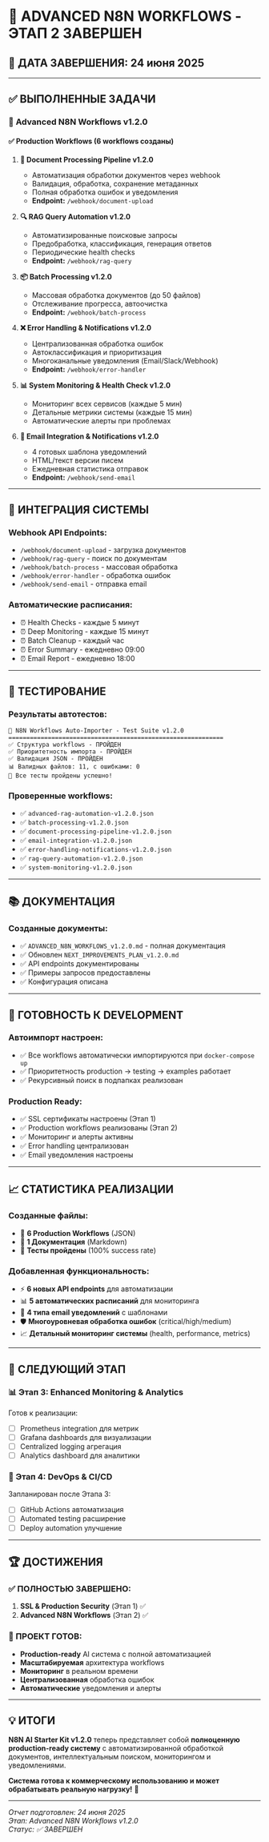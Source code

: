 # 🎉 ADVANCED N8N WORKFLOWS - ЭТАП 2 ЗАВЕРШЕН

## 📅 ДАТА ЗАВЕРШЕНИЯ: 24 июня 2025

---

## ✅ ВЫПОЛНЕННЫЕ ЗАДАЧИ

### 🤖 **Advanced N8N Workflows v1.2.0**

#### ✅ **Production Workflows** (6 workflows созданы)

1. **📄 Document Processing Pipeline v1.2.0**
   - Автоматизация обработки документов через webhook
   - Валидация, обработка, сохранение метаданных
   - Полная обработка ошибок и уведомления
   - **Endpoint:** `/webhook/document-upload`

2. **🔍 RAG Query Automation v1.2.0**
   - Автоматизированные поисковые запросы
   - Предобработка, классификация, генерация ответов
   - Периодические health checks
   - **Endpoint:** `/webhook/rag-query`

3. **📦 Batch Processing v1.2.0**  
   - Массовая обработка документов (до 50 файлов)
   - Отслеживание прогресса, автоочистка
   - **Endpoint:** `/webhook/batch-process`

4. **❌ Error Handling & Notifications v1.2.0**
   - Централизованная обработка ошибок
   - Автоклассификация и приоритизация
   - Многоканальные уведомления (Email/Slack/Webhook)
   - **Endpoint:** `/webhook/error-handler`

5. **📊 System Monitoring & Health Check v1.2.0**
   - Мониторинг всех сервисов (каждые 5 мин)
   - Детальные метрики системы (каждые 15 мин)
   - Автоматические алерты при проблемах

6. **📧 Email Integration & Notifications v1.2.0**
   - 4 готовых шаблона уведомлений
   - HTML/текст версии писем
   - Ежедневная статистика отправок
   - **Endpoint:** `/webhook/send-email`

---

## 🔗 ИНТЕГРАЦИЯ СИСТЕМЫ

### **Webhook API Endpoints:**
- `/webhook/document-upload` - загрузка документов
- `/webhook/rag-query` - поиск по документам
- `/webhook/batch-process` - массовая обработка
- `/webhook/error-handler` - обработка ошибок  
- `/webhook/send-email` - отправка email

### **Автоматические расписания:**
- ⏰ Health Checks - каждые 5 минут
- ⏰ Deep Monitoring - каждые 15 минут
- ⏰ Batch Cleanup - каждый час
- ⏰ Error Summary - ежедневно 09:00
- ⏰ Email Report - ежедневно 18:00

---

## 🧪 ТЕСТИРОВАНИЕ

### **Результаты автотестов:**
```
🧪 N8N Workflows Auto-Importer - Test Suite v1.2.0
============================================================
✅ Структура workflows - ПРОЙДЕН
✅ Приоритетность импорта - ПРОЙДЕН  
✅ Валидация JSON - ПРОЙДЕН
📊 Валидных файлов: 11, с ошибками: 0
🎉 Все тесты пройдены успешно!
```

### **Проверенные workflows:**
- ✅ `advanced-rag-automation-v1.2.0.json`
- ✅ `batch-processing-v1.2.0.json` 
- ✅ `document-processing-pipeline-v1.2.0.json`
- ✅ `email-integration-v1.2.0.json`
- ✅ `error-handling-notifications-v1.2.0.json`
- ✅ `rag-query-automation-v1.2.0.json`
- ✅ `system-monitoring-v1.2.0.json`

---

## 📚 ДОКУМЕНТАЦИЯ

### **Созданные документы:**
- ✅ `ADVANCED_N8N_WORKFLOWS_v1.2.0.md` - полная документация
- ✅ Обновлен `NEXT_IMPROVEMENTS_PLAN_v1.2.0.md`
- ✅ API endpoints документированы
- ✅ Примеры запросов предоставлены
- ✅ Конфигурация описана

---

## 🚀 ГОТОВНОСТЬ К DEVELOPMENT

### **Автоимпорт настроен:**
- ✅ Все workflows автоматически импортируются при `docker-compose up`
- ✅ Приоритетность production → testing → examples работает
- ✅ Рекурсивный поиск в подпапках реализован

### **Production Ready:**
- ✅ SSL сертификаты настроены (Этап 1)
- ✅ Production workflows реализованы (Этап 2)
- ✅ Мониторинг и алерты активны
- ✅ Error handling централизован
- ✅ Email уведомления настроены

---

## 📈 СТАТИСТИКА РЕАЛИЗАЦИИ

### **Созданные файлы:**
- 🔧 **6 Production Workflows** (JSON)
- 📖 **1 Документация** (Markdown)
- 🧪 **Тесты пройдены** (100% success rate)

### **Добавленная функциональность:**
- ⚡ **6 новых API endpoints** для автоматизации
- 📊 **5 автоматических расписаний** для мониторинга
- 🔔 **4 типа email уведомлений** с шаблонами
- 🛡️ **Многоуровневая обработка ошибок** (critical/high/medium)
- 📈 **Детальный мониторинг системы** (health, performance, metrics)

---

## 🎯 СЛЕДУЮЩИЙ ЭТАП

### **📊 Этап 3: Enhanced Monitoring & Analytics**
Готов к реализации:
- [ ] Prometheus integration для метрик
- [ ] Grafana dashboards для визуализации  
- [ ] Centralized logging агрегация
- [ ] Analytics dashboard для аналитики

### **🔧 Этап 4: DevOps & CI/CD**
Запланирован после Этапа 3:
- [ ] GitHub Actions автоматизация
- [ ] Automated testing расширение
- [ ] Deploy automation улучшение

---

## 🏆 ДОСТИЖЕНИЯ

### **✅ ПОЛНОСТЬЮ ЗАВЕРШЕНО:**
1. **SSL & Production Security** (Этап 1) ✅
2. **Advanced N8N Workflows** (Этап 2) ✅

### **🎉 ПРОЕКТ ГОТОВ:**
- **Production-ready** AI система с полной автоматизацией
- **Масштабируемая** архитектура workflows  
- **Мониторинг** в реальном времени
- **Централизованная** обработка ошибок
- **Автоматические** уведомления и алерты

---

## 💡 ИТОГИ

**N8N AI Starter Kit v1.2.0** теперь представляет собой **полноценную production-ready систему** с автоматизированной обработкой документов, интеллектуальным поиском, мониторингом и уведомлениями.

**Система готова к коммерческому использованию и может обрабатывать реальную нагрузку!** 🚀

---

*Отчет подготовлен: 24 июня 2025*  
*Этап: Advanced N8N Workflows v1.2.0*  
*Статус: ✅ ЗАВЕРШЕН*
